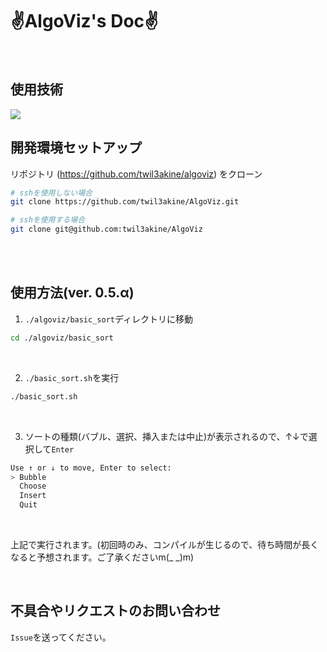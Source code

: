 <h1 id="Top">✌AlgoViz's Doc✌</h1>

<br>

## 使用技術
<p style="display: inline">
    <img src="https://img.shields.io/badge/-Rust-000000.svg?logo=rust&style=flat-square">
</p>

<br>

## 開発環境セットアップ

リポジトリ (https://github.com/twil3akine/algoviz) をクローン

```bash
# sshを使用しない場合
git clone https://github.com/twil3akine/AlgoViz.git

# sshを使用する場合
git clone git@github.com:twil3akine/AlgoViz
```

<br><br>

## 使用方法(ver. 0.5.α)

1. `./algoviz/basic_sort`ディレクトリに移動
```bash
cd ./algoviz/basic_sort
```

<br>

2. `./basic_sort.sh`を実行
```bash
./basic_sort.sh
```

<br>

3. ソートの種類(バブル、選択、挿入または中止)が表示されるので、↑↓で選択して`Enter`
```bash
Use ↑ or ↓ to move, Enter to select:
> Bubble
  Choose
  Insert
  Quit
```

<br>


上記で実行されます。(初回時のみ、コンパイルが生じるので、待ち時間が長くなると予想されます。ご了承くださいm(_ _)m)

<br>

## 不具合やリクエストのお問い合わせ
`Issue`を送ってください。

